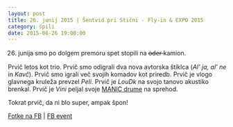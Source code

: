 ```yaml
---
layout: post
title: 26. junij 2015 | Šentvid pri Stični - Fly-in & EXPO 2015
category: špili
date: 2015-06-26 19:00:00
---
```


26. junija smo po dolgem premoru spet stopili na o̶d̶e̶r̶ kamion.

Prvič letos kot trio.
Prvič smo odigrali dva nova avtorska štiklca (_Al' ja, al' ne_ in _Kavč_).
Prvič smo igrali več svojih komadov kot priredb.
Prvič je vlogo glavnega kruleža prevzel *Peli*.
Prvič je *LouDk* na svojo tanovo akustiko brenkal.
Prvič je *Vini* peljal svoje [MANIC drume](http://www.manicdrum.com) na sprehod.

Tokrat prvič, da ni blo super, ampak špon!

[Fotke na FB](https://www.facebook.com/media/set/?set=a.854104317960805.1073741829.165216820182895&type=3) | [FB event](https://www.facebook.com/events/447772538718657/)